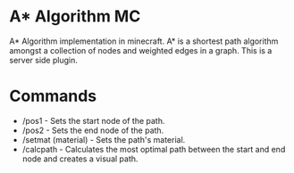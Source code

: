 # A* Algorithm MC
A* Algorithm implementation in minecraft.
A* is a shortest path algorithm amongst a collection of nodes and weighted edges in a graph. 
This is a server side plugin. 

# Commands 
- /pos1 - Sets the start node of the path. 
- /pos2 - Sets the end node of the path. 
- /setmat (material) - Sets the path's material.
- /calcpath - Calculates the most optimal path between the start and end node and creates a visual path. 
